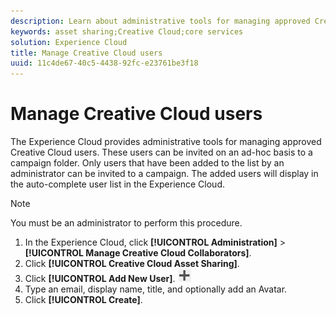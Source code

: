 ```yaml
---
description: Learn about administrative tools for managing approved Creative Cloud users in Experience Cloud. 
keywords: asset sharing;Creative Cloud;core services
solution: Experience Cloud
title: Manage Creative Cloud users 
uuid: 11c4de67-40c5-4438-92fc-e23761be3f18
---
```


# Manage Creative Cloud users

The Experience Cloud provides administrative tools for managing approved Creative Cloud users. These users can be invited on an ad-hoc basis to a campaign folder. Only users that have been added to the list by an administrator can be invited to a campaign. The added users will display in the auto-complete user list in the Experience Cloud.

>[!NOTE]
>
>You must be an administrator to perform this procedure.

1. In the Experience Cloud, click **[!UICONTROL Administration]** > **[!UICONTROL Manage Creative Cloud Collaborators]**.
1. Click **[!UICONTROL Creative Cloud Asset Sharing]**.
1. Click **[!UICONTROL Add New User]**.  ![](assets/mac_add_icon.png)
1. Type an email, display name, title, and optionally add an Avatar.
1. Click **[!UICONTROL Create]**.
